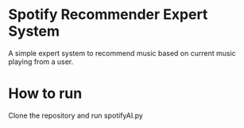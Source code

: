 # Spotify Recommender Expert System

A simple expert system to recommend music based on current music playing from a user.

# How to run

Clone the repository and run spotifyAI.py

